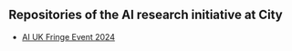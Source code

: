 ## Repositories of the AI research initiative at City 

- [AI UK Fringe Event 2024](https://github.com/city-articifial-intelligence/ai-uk-fringe-event-2024)

